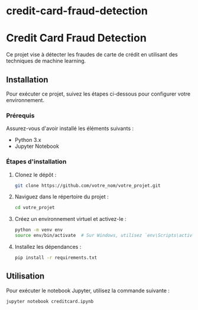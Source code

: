 # credit-card-fraud-detection
# Credit Card Fraud Detection

Ce projet vise à détecter les fraudes de carte de crédit en utilisant des techniques de machine learning.

## Installation

Pour exécuter ce projet, suivez les étapes ci-dessous pour configurer votre environnement.

### Prérequis

Assurez-vous d'avoir installé les éléments suivants :
- Python 3.x
- Jupyter Notebook

### Étapes d'installation

1. Clonez le dépôt :
    ```sh
    git clone https://github.com/votre_nom/votre_projet.git
    ```
2. Naviguez dans le répertoire du projet :
    ```sh
    cd votre_projet
    ```
3. Créez un environnement virtuel et activez-le :
    ```sh
    python -m venv env
    source env/bin/activate  # Sur Windows, utilisez `env\Scripts\activate`
    ```
4. Installez les dépendances :
    ```sh
    pip install -r requirements.txt
    ```

## Utilisation

Pour exécuter le notebook Jupyter, utilisez la commande suivante :
```sh
jupyter notebook creditcard.ipynb
